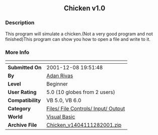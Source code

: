﻿<div align="center">

## Chicken v1\.0


</div>

### Description

This program will simulate a chicken.(Not a very good program and not finished)This program can show you how to open a file and write to it.
 
### More Info
 


<span>             |<span>
---                |---
**Submitted On**   |2001-12-08 19:51:48
**By**             |[Adan Rivas](https://github.com/Planet-Source-Code/PSCIndex/blob/master/ByAuthor/adan-rivas.md)
**Level**          |Beginner
**User Rating**    |5.0 (10 globes from 2 users)
**Compatibility**  |VB 5\.0, VB 6\.0
**Category**       |[Files/ File Controls/ Input/ Output](https://github.com/Planet-Source-Code/PSCIndex/blob/master/ByCategory/files-file-controls-input-output__1-3.md)
**World**          |[Visual Basic](https://github.com/Planet-Source-Code/PSCIndex/blob/master/ByWorld/visual-basic.md)
**Archive File**   |[Chicken\_v1404111282001\.zip](https://github.com/Planet-Source-Code/adan-rivas-chicken-v1-0__1-29599/archive/master.zip)








